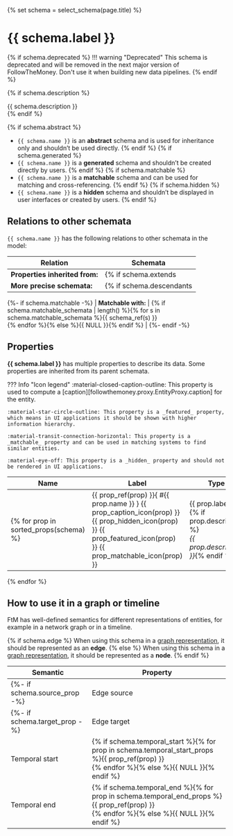 {% set schema = select_schema(page.title) %}

# {{ schema.label }}

{% if schema.deprecated %}
!!! warning "Deprecated"
    This schema is deprecated and will be removed in the next major version of FollowTheMoney. Don't use it when building new data pipelines.
{% endif %}

{% if schema.description %}
<div class="description">
{{ schema.description }}
</div>
{% endif %}

{% if schema.abstract %}
- `{{ schema.name }}` is an **abstract** schema and is used for inheritance only and shouldn’t be used directly.
{% endif %}
{% if schema.generated %}
- `{{ schema.name }}` is a **generated** schema and shouldn’t be created directly by users.
{% endif %}
{% if schema.matchable %}
- `{{ schema.name }}` is a **matchable** schema and can be used for matching and cross-referencing.
{% endif %}
{% if schema.hidden %}
- `{{ schema.name }}` is a **hidden** schema and shouldn’t be displayed in user interfaces or created by users.
{% endif %}

## Relations to other schemata 

`{{ schema.name }}` has the following relations to other schemata in the model:

| Relation | Schemata | 
| -------- | -------- |
| **Properties inherited from:** | {% if schema.extends | length() %}{% for s in schema.extends %}{{ schema_ref(s) }}<br>{% endfor %}{% else %}{{ NULL }}{% endif %} |
| **More precise schemata:** | {% if schema.descendants | length() %}{% for s in schema.descendants %}{{ schema_ref(s) }}<br>{% endfor %}{% else %}{{ NULL }}{% endif %} |
{%- if schema.matchable -%}
| **Matchable with:** | {% if schema.matchable_schemata | length() %}{% for s in schema.matchable_schemata %}{{ schema_ref(s) }}<br>{% endfor %}{% else %}{{ NULL }}{% endif %} |
{%- endif -%}


## Properties

**{{ schema.label }}** has multiple properties to describe its data. Some properties are inherited from its parent schemata.


??? Info "Icon legend"
    :material-closed-caption-outline: This property is used to compute a [caption][followthemoney.proxy.EntityProxy.caption] for the entity.

    :material-star-circle-outline: This property is a _featured_ property, which means in UI applications it should be shown with higher information hierarchy.

    :material-transit-connection-horizontal: This property is a _matchable_ property and can be used in matching systems to find similar entities.

    :material-eye-off: This property is a _hidden_ property and should not be rendered in UI applications.


| Name | Label | Type |
| ---- | ----- | ---- |
{% for prop in sorted_props(schema) %}| {{ prop_ref(prop) }}{ #{{ prop.name }} } {{ prop_caption_icon(prop) }} {{ prop_hidden_icon(prop) }} {{ prop_featured_icon(prop) }} {{ prop_matchable_icon(prop) }} | {{ prop.label }} {% if prop.description %}<br><em>{{ prop.description }}</em>{% endif %} | {{ type_ref(prop.type) }} |
{% endfor %}

## How to use it in a graph or timeline

FtM has well-defined semantics for different representations of entities, for example in a network graph or in a timeline.

{% if schema.edge %}
When using this schema in a [graph representation](/docs/graphs.md), it should be represented as an **edge**.
{% else %}
When using this schema in a [graph representation](/docs/graphs.md), it should be represented as a **node**.
{% endif %}

| Semantic | Property |
| -------- | -------- |
{%- if schema.source_prop -%}| Edge source | {{ prop_ref(schema.source_prop) }} |{% endif %}
{%- if schema.target_prop -%}| Edge target | {{ prop_ref(schema.target_prop) }} |{% endif %}
| Temporal start | {% if schema.temporal_start %}{% for prop in schema.temporal_start_props %}{{ prop_ref(prop) }}<br>{% endfor %}{% else %}{{ NULL }}{% endif %}|
| Temporal end | {% if schema.temporal_end %}{% for prop in schema.temporal_end_props %}{{ prop_ref(prop) }}<br>{% endfor %}{% else %}{{ NULL }}{% endif %}|
